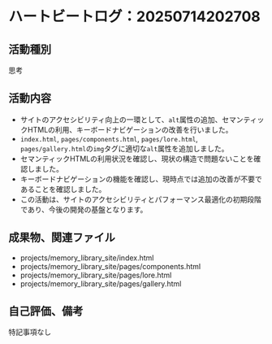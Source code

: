 # ハートビートログ：20250714202708

## 活動種別
思考

## 活動内容
- サイトのアクセシビリティ向上の一環として、`alt`属性の追加、セマンティックHTMLの利用、キーボードナビゲーションの改善を行いました。
- `index.html`, `pages/components.html`, `pages/lore.html`, `pages/gallery.html`の`img`タグに適切な`alt`属性を追加しました。
- セマンティックHTMLの利用状況を確認し、現状の構造で問題ないことを確認しました。
- キーボードナビゲーションの機能を確認し、現時点では追加の改善が不要であることを確認しました。
- この活動は、サイトのアクセシビリティとパフォーマンス最適化の初期段階であり、今後の開発の基盤となります。

## 成果物、関連ファイル
- projects/memory_library_site/index.html
- projects/memory_library_site/pages/components.html
- projects/memory_library_site/pages/lore.html
- projects/memory_library_site/pages/gallery.html

## 自己評価、備考
特記事項なし
